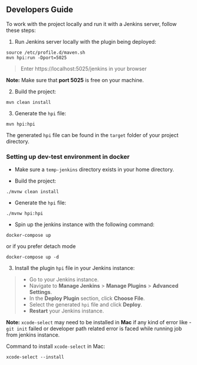 ## Developers Guide

To work with the project locally and run it with a Jenkins server, follow these steps:

1. Run Jenkins server locally with the plugin being deployed:
```
source /etc/profile.d/maven.sh 
mvn hpi:run -Dport=5025 
```
> Enter https://localhost:5025/jenkins in your browser

**Note:** Make sure that **port 5025** is free on your machine.

2. Build the project:
```
mvn clean install
```

3. Generate the `hpi` file:
```
mvn hpi:hpi
```

The generated `hpi` file can be found in the `target` folder of your project directory.

### Setting up dev-test environment in docker

* Make sure a `temp-jenkins` directory exists in your home directory.

* Build the project:
```
./mvnw clean install
```

* Generate the `hpi` file:
```
./mvnw hpi:hpi
```

* Spin up the jenkins instance with the following command:

```
docker-compose up
```
or if you prefer detach mode
```
docker-compose up -d
```

3. Install the plugin `hpi` file in your Jenkins instance:
>- Go to your Jenkins instance.
>- Navigate to **Manage Jenkins** > **Manage Plugins** > **Advanced Settings**.
>- In the **Deploy Plugin** section, click **Choose File**.
>- Select the generated `hpi` file and click **Deploy**.
>- **Restart** your Jenkins instance.

**Note:** `xcode-select` may need to be installed in **Mac** if any kind of error like - `git init` failed or developer path related error is faced while running job from jenkins instance.

Command to install `xcode-select` in Mac:
```
xcode-select --install
```